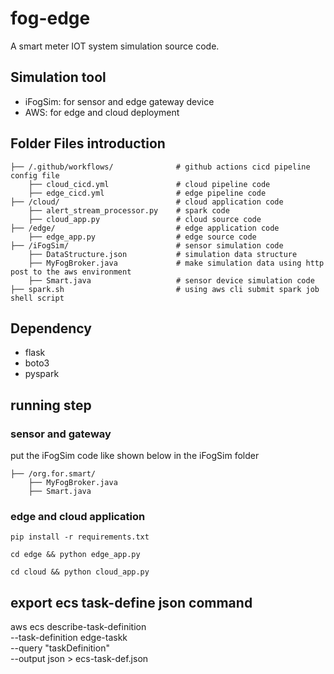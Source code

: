 <!--
 * @Author: Bryan x23399937@student.ncirl.ie
 * @Date: 2025-07-21 21:37:35
 * @LastEditors: Bryan x23399937@student.ncirl.ie
 * @LastEditTime: 2025-08-01 13:48:28
 * @FilePath: /FEC-CA/README.md
 * @Description: 
 * CQRNTnnfjs723&-
 * Copyright (c) 2025 by Bryan Jiang, All Rights Reserved. 
-->
# fog-edge
A smart meter IOT system simulation source code. 

## Simulation tool
- iFogSim: for sensor and edge gateway device
- AWS: for edge and cloud deployment

## Folder Files introduction
```
├── /.github/workflows/              # github actions cicd pipeline config file
    ├── cloud_cicd.yml               # cloud pipeline code
    ├── edge_cicd.yml                # edge pipeline code
├── /cloud/                          # cloud application code
    ├── alert_stream_processor.py    # spark code
    ├── cloud_app.py                 # cloud source code
├── /edge/                           # edge application code
    ├── edge_app.py                  # edge source code
├── /iFogSim/                        # sensor simulation code
    ├── DataStructure.json           # simulation data structure
    ├── MyFogBroker.java             # make simulation data using http post to the aws environment
    ├── Smart.java                   # sensor device simulation code
├── spark.sh                         # using aws cli submit spark job shell script
```

## Dependency
- flask
- boto3
- pyspark

## running step
### sensor and gateway
put the iFogSim code like shown below in the iFogSim folder
```
├── /org.for.smart/      
    ├── MyFogBroker.java  
    ├── Smart.java
```

### edge and cloud application
```
pip install -r requirements.txt
```

```
cd edge && python edge_app.py
```

```
cd cloud && python cloud_app.py
```


## export ecs task-define json command
aws ecs describe-task-definition \
  --task-definition edge-taskk \
  --query "taskDefinition" \
  --output json > ecs-task-def.json
